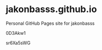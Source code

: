 # jakonbasss.github.io
Personal GitHub Pages site for jakonbasss


























































0D3Akw1

sr6Xa5sWG
